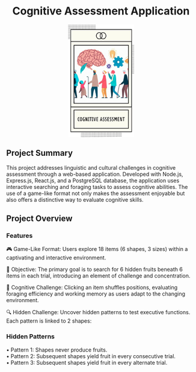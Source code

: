  <h1 align  = "center">Cognitive Assessment Application</h1>

<div align="center">
 <img src = "https://github.com/NikhilSingh07/cognitiveAssessment/blob/main/logos/1694435302714.jpeg" width = "175" height = "300" align  = "center"> 
</div>


## Project Summary

This project addresses linguistic and cultural challenges in cognitive assessment through a web-based application. Developed with Node.js, Express.js, React.js, and a PostgreSQL database, the application uses interactive searching and foraging tasks to assess cognitive abilities. The use of a game-like format not only makes the assessment enjoyable but also offers a distinctive way to evaluate cognitive skills.


## Project Overview

### Features

🎮 Game-Like Format: Users explore 18 items (6 shapes, 3 sizes) within a captivating and interactive environment.

🎯 Objective: The primary goal is to search for 6 hidden fruits beneath 6 items in each trial, introducing an element of challenge and concentration.

🧠 Cognitive Challenge: Clicking an item shuffles positions, evaluating foraging efficiency and working memory as users adapt to the changing environment.

🔍 Hidden Challenge: Uncover hidden patterns to test executive functions. Each pattern is linked to 2 shapes:


### Hidden Patterns

• Pattern 1: Shapes never produce fruits.  
• Pattern 2: Subsequent shapes yield fruit in every consecutive trial.  
• Pattern 3: Subsequent shapes yield fruit in every alternate trial.  
